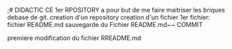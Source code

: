 ;# DIDACTIC
CE 1er RPOSITORY a pour but de me faire maitriser les briques debase de git.
  creation d'un repository
  creation d'un fichier
    1er fichier: fichier README.md
  sauvegarde du Fichier README.md~~ COMMIT

  premiere modification du fichier RREADME.md
  
